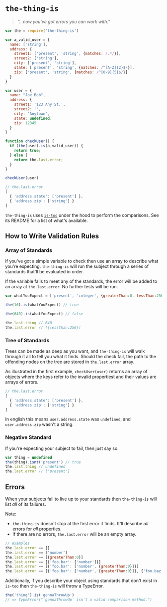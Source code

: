 # `the-thing-is`

> _"…now you've got errors you can work with."_

``` javascript
var the = require('the-thing-is')

var a_valid_user = {
  name: ['string'],
  address: {
    street1: ['present', 'string', {matches: /.*/}],
    street2: ['string'],
    city: ['present', 'string'],
    state: ['present', 'string', {matches: /^[A-Z]{2}$/}],
    zip: ['present', 'string', {matches: /^[0-9]{5}$/}]
  }
}

var user = {
  name: "Joe Bob",
  address: {
    street1: '123 Any St.',
    street2: '',
    city: 'Anytown',
    state: undefined,
    zip: 12345
  }
}

function checkUser() {
  if (the(user).is(a_valid_user)) {
    return true;
  } else {
    return the.last.error;
  }
}

checkUser(user)
```

``` javascript
// the.last.error
[
  { 'address.state': ['present'] },
  { 'address.zip': ['string'] }
]
```

`the-thing-is` uses [`is-too`](https://github.com/LoudBit/is-too) under the hood to perform the comparisons. See its README for a list of what's available.

## How to Write Validation Rules

### Array of Standards

If you've got a simple variable to check then use an array to describe what you're expecting. `the-thing-is` will run the subject through a series of standards that'll be evaluated in order.

If the variable fails to meet any of the standards, the error will be added to an array at `the.last.error`. No further tests will be run.

``` javascript
var whatYouExpect = ['present', 'integer', {greaterThan:0, lessThan:256}]

the(16).is(whatYouExpect) // true

the(640).is(whatYouExpect) // false

the.last.thing // 640
the.last.error // [{lessThan:256}]
```

### Tree of Standards

Trees can be made as deep as you want, and `the-thing-is` will walk through it all to tell you what it finds. Should the check fail, the path to the offending nodes on the tree are stored in `the.last.error` array.

As illustrated in the first example, `checkUser(user)` returns an array of objects where the keys refer to the invalid propertiest and their values are arrays of errors.

``` javascript
// the.last.error
[
  { 'address.state': ['present'] },
  { 'address.zip': ['string'] }
]
```

In english this means `user.address.state` was `undefined`, and `user.address.zip` wasn't a string.


### Negative Standard

If you're expecting your subject to fail, then just say so.

``` javascript
var thing = undefined
the(thing).isnt('present') // true
the.last.thing // undefined
the.last.error // ['present']
```


## Errors

When your subjects fail to live up to your standards then `the-thing-is` will list _all_ of its failures.

Note:

- `the-thing-is` doesn't stop at the first error it finds. It'll describe _all_ errors for _all_ properties.
- If there are no errors, `the.last.error` will be an empty array.

``` javascript
// examples
the.last.error == []
the.last.error == ['number']
the.last.error == [{greaterThan:0}]
the.last.error == [{'foo.bar': ['number']}]
the.last.error == [{'foo.bar': ['number', {greaterThan:0}]}]
the.last.error == [{'foo.bar': ['number', {greaterThan:0}]}, {'foo.baz': ['number', {lessThan:256}]}]
```

Additionally, if you describe your object using standards that don't exist in `is-too` then `the-thing-is` will throw a TypeError.

``` javascript
the('thing').is('gonnaThrowUp')
// => TypeError("`gonnaThrowUp` isn't a valid comparison method.")
```
